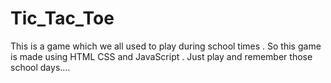 # Tic_Tac_Toe
This is a game which we all used to play during school times . So this game is made using HTML CSS and JavaScript . 
Just play and remember those school days....
